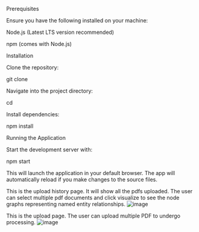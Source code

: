 Prerequisites

Ensure you have the following installed on your machine:

Node.js (Latest LTS version recommended)

npm (comes with Node.js)

Installation

Clone the repository:

git clone <repository-url>

Navigate into the project directory:

cd <project-directory>

Install dependencies:

npm install

Running the Application

Start the development server with:

npm start

This will launch the application in your default browser. The app will automatically reload if you make changes to the source files.

This is the upload history page. It will show all the pdfs uploaded. The user can select multiple pdf documents and click visualize to see the node graphs representing named entity relationships.
![image](https://github.com/user-attachments/assets/03643754-fded-450f-ac48-4850ece18392)

This is the upload page. The user can upload multiple PDF to undergo processing.
![image](https://github.com/user-attachments/assets/355e21f0-b515-4237-b497-7d5ac857ed2d)

